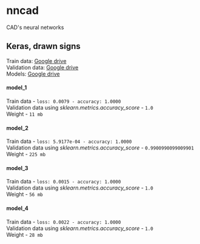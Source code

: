 # nncad
CAD's neural networks  

## Keras, drawn signs  
Train data: [Google drive](https://drive.google.com/drive/folders/1g7sy6le5bapZ45Z3536Fn7drX0kr9PiQ?usp=sharing)  
Validation data: [Google drive](https://drive.google.com/drive/folders/1RDAGq0F0SdDNE-b_s9e5fOSlf92nFLzU?usp=sharing)  
Models: [Google drive](https://drive.google.com/drive/folders/1RtRkPHqnLdS3mPfIjyr7MnOcwZGIaBIg?usp=sharing)

#### model_1  
Train data - ```loss: 0.0079 - accuracy: 1.0000```  
Validation data using *sklearn.metrics.accuracy_score* - ```1.0```  
Weight - ```11 mb```  

#### model_2  
Train data - ```loss: 5.9177e-04 - accuracy: 1.0000```  
Validation data using *sklearn.metrics.accuracy_score* - ```0.9900990099009901```  
Weight - ```225 mb```

#### model_3  
Train data - ```loss: 0.0015 - accuracy: 1.0000```  
Validation data using *sklearn.metrics.accuracy_score* - ```1.0```  
Weight - ```56 mb```

#### model_4  
Train data - ```loss: 0.0022 - accuracy: 1.0000```  
Validation data using *sklearn.metrics.accuracy_score* - ```1.0```  
Weight - ```28 mb```
